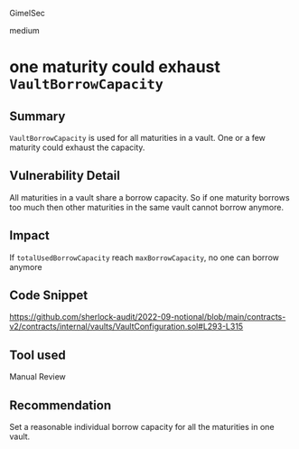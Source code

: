 GimelSec

medium

# one maturity could exhaust `VaultBorrowCapacity`

## Summary

`VaultBorrowCapacity` is used for all maturities in a vault. One or a few maturity could exhaust the capacity.

## Vulnerability Detail

All maturities in a vault share a borrow capacity. So if one maturity borrows too much then other maturities in the same vault cannot borrow anymore. 

## Impact

If `totalUsedBorrowCapacity` reach `maxBorrowCapacity`, no one can borrow anymore 

## Code Snippet

https://github.com/sherlock-audit/2022-09-notional/blob/main/contracts-v2/contracts/internal/vaults/VaultConfiguration.sol#L293-L315

## Tool used

Manual Review

## Recommendation

Set a reasonable individual borrow capacity for all the maturities in one vault.
